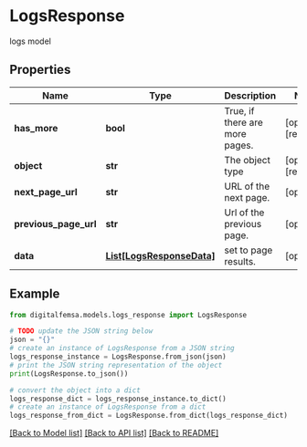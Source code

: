 # LogsResponse

logs model

## Properties

Name | Type | Description | Notes
------------ | ------------- | ------------- | -------------
**has_more** | **bool** | True, if there are more pages. | [optional] [readonly] 
**object** | **str** | The object type | [optional] [readonly] 
**next_page_url** | **str** | URL of the next page. | [optional] 
**previous_page_url** | **str** | Url of the previous page. | [optional] 
**data** | [**List[LogsResponseData]**](LogsResponseData.md) | set to page results. | [optional] 

## Example

```python
from digitalfemsa.models.logs_response import LogsResponse

# TODO update the JSON string below
json = "{}"
# create an instance of LogsResponse from a JSON string
logs_response_instance = LogsResponse.from_json(json)
# print the JSON string representation of the object
print(LogsResponse.to_json())

# convert the object into a dict
logs_response_dict = logs_response_instance.to_dict()
# create an instance of LogsResponse from a dict
logs_response_from_dict = LogsResponse.from_dict(logs_response_dict)
```
[[Back to Model list]](../README.md#documentation-for-models) [[Back to API list]](../README.md#documentation-for-api-endpoints) [[Back to README]](../README.md)


